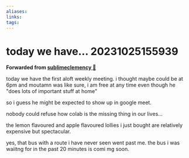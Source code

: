 ```yaml
---
aliases: 
links: 
tags: 
---
```

# today we have... 20231025155939

**Forwarded from [sublimeclemency 🎄](https://t.me/sublimeclemency)**

today we have the first aloft weekly meeting.
i thought maybe could be at 6pm and moutamn was like sure, i am free at any time even though he "does lots of important stuff at home"

so i guess he might be expected to show up in google meet.

nobody could refuse how colab is the missing thing in our lives...

the lemon flavoured and apple flavoured lollies i just bought are relatively expensive but spectacular.

yes, that bus with a route i have never seen went past me. the bus i was waiitng for in the past 20 minutes is comi mg soon.
